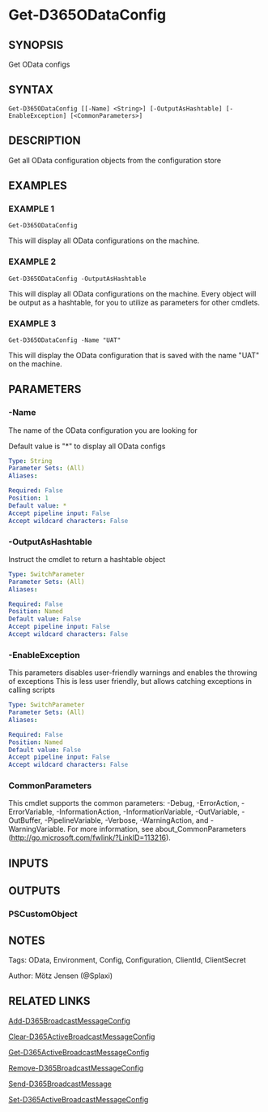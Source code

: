 ﻿---
external help file: d365fo.integrations-help.xml
Module Name: d365fo.integrations
online version:
schema: 2.0.0
---

# Get-D365ODataConfig

## SYNOPSIS
Get OData configs

## SYNTAX

```
Get-D365ODataConfig [[-Name] <String>] [-OutputAsHashtable] [-EnableException] [<CommonParameters>]
```

## DESCRIPTION
Get all OData configuration objects from the configuration store

## EXAMPLES

### EXAMPLE 1
```
Get-D365ODataConfig
```

This will display all OData configurations on the machine.

### EXAMPLE 2
```
Get-D365ODataConfig -OutputAsHashtable
```

This will display all OData configurations on the machine.
Every object will be output as a hashtable, for you to utilize as parameters for other cmdlets.

### EXAMPLE 3
```
Get-D365ODataConfig -Name "UAT"
```

This will display the OData configuration that is saved with the name "UAT" on the machine.

## PARAMETERS

### -Name
The name of the OData configuration you are looking for

Default value is "*" to display all OData configs

```yaml
Type: String
Parameter Sets: (All)
Aliases:

Required: False
Position: 1
Default value: *
Accept pipeline input: False
Accept wildcard characters: False
```

### -OutputAsHashtable
Instruct the cmdlet to return a hashtable object

```yaml
Type: SwitchParameter
Parameter Sets: (All)
Aliases:

Required: False
Position: Named
Default value: False
Accept pipeline input: False
Accept wildcard characters: False
```

### -EnableException
This parameters disables user-friendly warnings and enables the throwing of exceptions
This is less user friendly, but allows catching exceptions in calling scripts

```yaml
Type: SwitchParameter
Parameter Sets: (All)
Aliases:

Required: False
Position: Named
Default value: False
Accept pipeline input: False
Accept wildcard characters: False
```

### CommonParameters
This cmdlet supports the common parameters: -Debug, -ErrorAction, -ErrorVariable, -InformationAction, -InformationVariable, -OutVariable, -OutBuffer, -PipelineVariable, -Verbose, -WarningAction, and -WarningVariable.
For more information, see about_CommonParameters (http://go.microsoft.com/fwlink/?LinkID=113216).

## INPUTS

## OUTPUTS

### PSCustomObject
## NOTES
Tags: OData, Environment, Config, Configuration, ClientId, ClientSecret

Author: Mötz Jensen (@Splaxi)

## RELATED LINKS

[Add-D365BroadcastMessageConfig]()

[Clear-D365ActiveBroadcastMessageConfig]()

[Get-D365ActiveBroadcastMessageConfig]()

[Remove-D365BroadcastMessageConfig]()

[Send-D365BroadcastMessage]()

[Set-D365ActiveBroadcastMessageConfig]()

